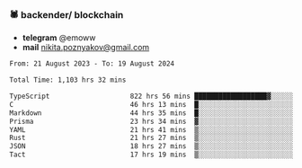 ### 🕷 backender/ blockchain
- **telegram** @emoww
- **mail** nikita.poznyakov@gmail.com

<!--START_SECTION:waka-->

```txt
From: 21 August 2023 - To: 19 August 2024

Total Time: 1,103 hrs 32 mins

TypeScript                    822 hrs 56 mins ██████████████████▓░░░░░░   74.51 %
C                             46 hrs 13 mins  █░░░░░░░░░░░░░░░░░░░░░░░░   04.18 %
Markdown                      44 hrs 35 mins  █░░░░░░░░░░░░░░░░░░░░░░░░   04.04 %
Prisma                        23 hrs 34 mins  ▓░░░░░░░░░░░░░░░░░░░░░░░░   02.13 %
YAML                          21 hrs 41 mins  ▒░░░░░░░░░░░░░░░░░░░░░░░░   01.96 %
Rust                          21 hrs 27 mins  ▒░░░░░░░░░░░░░░░░░░░░░░░░   01.94 %
JSON                          18 hrs 27 mins  ▒░░░░░░░░░░░░░░░░░░░░░░░░   01.67 %
Tact                          17 hrs 19 mins  ▒░░░░░░░░░░░░░░░░░░░░░░░░   01.57 %
```

<!--END_SECTION:waka-->




